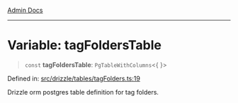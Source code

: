 [Admin Docs](/)

***

# Variable: tagFoldersTable

> `const` **tagFoldersTable**: `PgTableWithColumns`\<\{ \}\>

Defined in: [src/drizzle/tables/tagFolders.ts:19](https://github.com/Sourya07/talawa-api/blob/3df16fa5fb47e8947dc575f048aef648ae9ebcf8/src/drizzle/tables/tagFolders.ts#L19)

Drizzle orm postgres table definition for tag folders.
